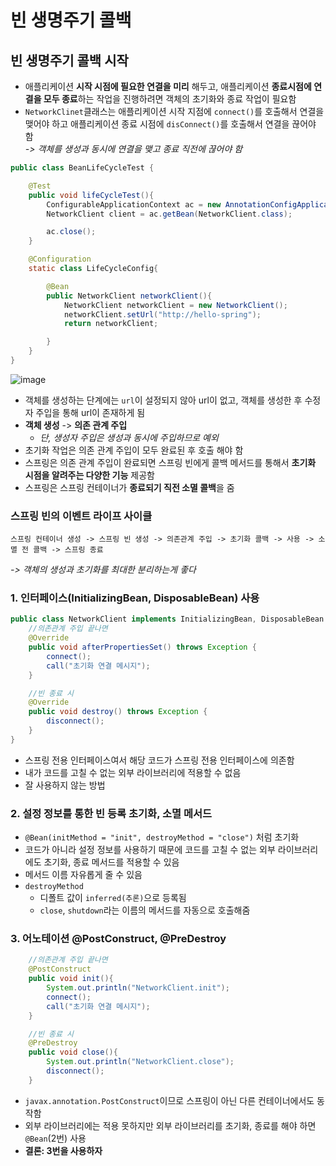 # 빈 생명주기 콜백

## 빈 생명주기 콜백 시작

- 애플리케이션 **시작 시점에 필요한 연결을 미리** 해두고, 애플리케이션 **종료시점에 연결을 모두 종료**하는 작업을 진행하려면 객체의 초기화와 종료 작업이 필요함
- `NetworkClinet`클래스는 애플리케이션 시작 지점에 `connect()`를 호출해서 연결을 맺어야 하고 애플리케이션 종료 시점에 `disConnect()`를 호출해서 연결을 끊어야 함  
*-> 객체를 생성과 동시에 연결을 맺고 종료 직전에 끊어야 함*

```java
public class BeanLifeCycleTest {

    @Test
    public void lifeCycleTest(){
        ConfigurableApplicationContext ac = new AnnotationConfigApplicationContext(LifeCycleConfig.class);
        NetworkClient client = ac.getBean(NetworkClient.class);

        ac.close();
    }

    @Configuration
    static class LifeCycleConfig{

        @Bean
        public NetworkClient networkClient(){
            NetworkClient networkClient = new NetworkClient();
            networkClient.setUrl("http://hello-spring");
            return networkClient;

        }
    }
}
```
![image](https://user-images.githubusercontent.com/50178026/125200375-cbb43c00-e2a5-11eb-8194-fc4775a58ca8.png)

- 객체를 생성하는 단계에는 `url`이 설정되지 않아 url이 없고, 객체를 생성한 후 수정자 주입을 통해 url이 존재하게 됨
- **객체 생성** -> **의존 관계 주입**
  - *단, 생성자 주입은 생성과 동시에 주입하므로 예외*
- 초기화 작업은 의존 관계 주입이 모두 완료된 후 호출 해야 함
- 스프링은 의존 관계 주입이 완료되면 스프링 빈에게 콜백 메서드를 통해서 **초기화 시점을 알려주는 다양한 기능** 제공함
- 스프링은 스프링 컨테이너가 **종료되기 직전 소멸 콜백**을 줌

### 스프링 빈의 이벤트 라이프 사이클

```
스프링 컨테이너 생성 -> 스프링 빈 생성 -> 의존관계 주입 -> 초기화 콜백 -> 사용 -> 소멸 전 콜백 -> 스프링 종료
```
*-> 객체의 생성과 초기화를 최대한 분리하는게 좋다*  

### 1. 인터페이스(InitializingBean, DisposableBean) 사용

```java
public class NetworkClient implements InitializingBean, DisposableBean {
    //의존관계 주입 끝나면
    @Override
    public void afterPropertiesSet() throws Exception {
        connect();
        call("초기화 연결 메시지");
    }

    //빈 종료 시
    @Override
    public void destroy() throws Exception {
        disconnect();
    }
}
```
- 스프링 전용 인터페이스여서 해당 코드가 스프링 전용 인터페이스에 의존함
- 내가 코드를 고칠 수 없는 외부 라이브러리에 적용할 수 없음
- 잘 사용하지 않는 방법

### 2. 설정 정보를 통한 빈 등록 초기화, 소멸 메서드
- `@Bean(initMethod = "init", destroyMethod = "close")` 처럼 초기화
- 코드가 아니라 설정 정보를 사용하기 때문에 코드를 고칠 수 없는 외부 라이브러리에도 초기화, 종료 메서드를 적용할 수 있음
- 메서드 이름 자유롭게 줄 수 있음
- `destroyMethod`
  - 디폴트 값이 `inferred(추론)`으로 등록됨
  - `close`, `shutdown`라는 이름의 메서드를 자동으로 호출해줌

### 3. 어노테이션 @PostConstruct, @PreDestroy

```java
    //의존관계 주입 끝나면
    @PostConstruct
    public void init(){
        System.out.println("NetworkClient.init");
        connect();
        call("초기화 연결 메시지");
    }

    //빈 종료 시
    @PreDestroy
    public void close(){
        System.out.println("NetworkClient.close");
        disconnect();
    }
```
- `javax.annotation.PostConstruct`이므로 스프링이 아닌 다른 컨테이너에서도 동작함
- 외부 라이브러리에는 적용 못하지만 외부 라이브러리를 초기화, 종료를 해야 하면 `@Bean`(2번) 사용
- **결론: 3번을 사용하자**
